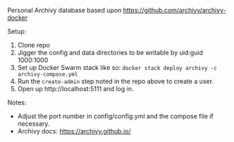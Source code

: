 Personal Archivy database based upon https://github.com/archivy/archivy-docker

Setup:

1. Clone repo
1. Jigger the config and data directories to be writable by uid:guid 1000:1000
1. Set up Docker Swarm stack like so: `docker stack deploy archivy -c archivy-compose.yml`
1. Run the `create-admin` step noted in the repo above to create a user.
1. Open up http://localhost:5111 and log in.

Notes:

* Adjust the port number in config/config.yml and the compose file if necessary.
* Archivy docs: https://archivy.github.io/
